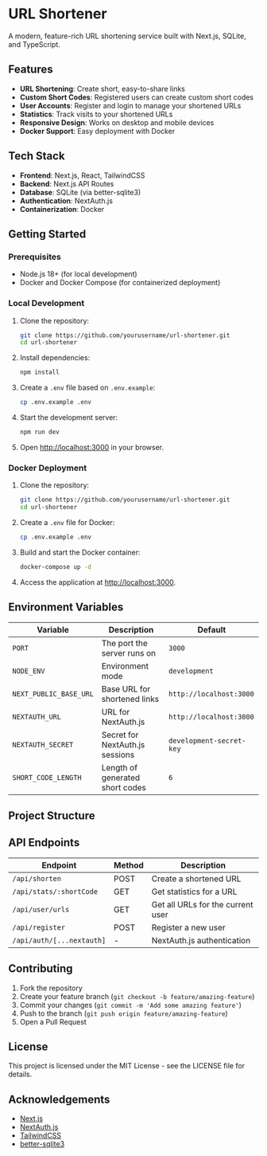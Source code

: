 # URL Shortener

A modern, feature-rich URL shortening service built with Next.js, SQLite, and TypeScript.

## Features

- **URL Shortening**: Create short, easy-to-share links
- **Custom Short Codes**: Registered users can create custom short codes
- **User Accounts**: Register and login to manage your shortened URLs
- **Statistics**: Track visits to your shortened URLs
- **Responsive Design**: Works on desktop and mobile devices
- **Docker Support**: Easy deployment with Docker

## Tech Stack

- **Frontend**: Next.js, React, TailwindCSS
- **Backend**: Next.js API Routes
- **Database**: SQLite (via better-sqlite3)
- **Authentication**: NextAuth.js
- **Containerization**: Docker

## Getting Started

### Prerequisites

- Node.js 18+ (for local development)
- Docker and Docker Compose (for containerized deployment)

### Local Development

1. Clone the repository:
   ```bash
   git clone https://github.com/yourusername/url-shortener.git
   cd url-shortener
   ```

2. Install dependencies:
   ```bash
   npm install
   ```

3. Create a `.env` file based on `.env.example`:
   ```bash
   cp .env.example .env
   ```

4. Start the development server:
   ```bash
   npm run dev
   ```

5. Open [http://localhost:3000](http://localhost:3000) in your browser.

### Docker Deployment

1. Clone the repository:
   ```bash
   git clone https://github.com/yourusername/url-shortener.git
   cd url-shortener
   ```

2. Create a `.env` file for Docker:
   ```bash
   cp .env.example .env
   ```

3. Build and start the Docker container:
   ```bash
   docker-compose up -d
   ```

4. Access the application at [http://localhost:3000](http://localhost:3000).

## Environment Variables

| Variable | Description | Default |
|----------|-------------|---------|
| `PORT` | The port the server runs on | `3000` |
| `NODE_ENV` | Environment mode | `development` |
| `NEXT_PUBLIC_BASE_URL` | Base URL for shortened links | `http://localhost:3000` |
| `NEXTAUTH_URL` | URL for NextAuth.js | `http://localhost:3000` |
| `NEXTAUTH_SECRET` | Secret for NextAuth.js sessions | `development-secret-key` |
| `SHORT_CODE_LENGTH` | Length of generated short codes | `6` |

## Project Structure

## API Endpoints

| Endpoint | Method | Description |
|----------|--------|-------------|
| `/api/shorten` | POST | Create a shortened URL |
| `/api/stats/:shortCode` | GET | Get statistics for a URL |
| `/api/user/urls` | GET | Get all URLs for the current user |
| `/api/register` | POST | Register a new user |
| `/api/auth/[...nextauth]` | - | NextAuth.js authentication |

## Contributing

1. Fork the repository
2. Create your feature branch (`git checkout -b feature/amazing-feature`)
3. Commit your changes (`git commit -m 'Add some amazing feature'`)
4. Push to the branch (`git push origin feature/amazing-feature`)
5. Open a Pull Request

## License

This project is licensed under the MIT License - see the LICENSE file for details.

## Acknowledgements

- [Next.js](https://nextjs.org/)
- [NextAuth.js](https://next-auth.js.org/)
- [TailwindCSS](https://tailwindcss.com/)
- [better-sqlite3](https://github.com/JoshuaWise/better-sqlite3)
